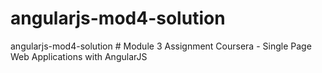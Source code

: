 # angularjs-mod4-solution
angularjs-mod4-solution # Module 3 Assignment Coursera - Single Page Web Applications with AngularJS
